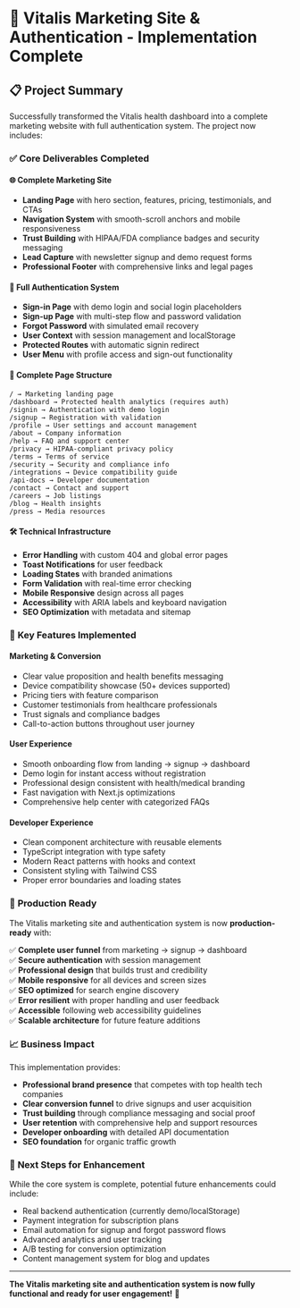 # 🎉 Vitalis Marketing Site & Authentication - Implementation Complete

## 📋 Project Summary

Successfully transformed the Vitalis health dashboard into a complete marketing website with full authentication system. The project now includes:

### ✅ **Core Deliverables Completed**

#### 🌐 **Complete Marketing Site**
- **Landing Page** with hero section, features, pricing, testimonials, and CTAs
- **Navigation System** with smooth-scroll anchors and mobile responsiveness  
- **Trust Building** with HIPAA/FDA compliance badges and security messaging
- **Lead Capture** with newsletter signup and demo request forms
- **Professional Footer** with comprehensive links and legal pages

#### 🔐 **Full Authentication System**
- **Sign-in Page** with demo login and social login placeholders
- **Sign-up Page** with multi-step flow and password validation
- **Forgot Password** with simulated email recovery
- **User Context** with session management and localStorage
- **Protected Routes** with automatic signin redirect
- **User Menu** with profile access and sign-out functionality

#### 📄 **Complete Page Structure**
```
/ → Marketing landing page
/dashboard → Protected health analytics (requires auth)
/signin → Authentication with demo login
/signup → Registration with validation
/profile → User settings and account management
/about → Company information  
/help → FAQ and support center
/privacy → HIPAA-compliant privacy policy
/terms → Terms of service
/security → Security and compliance info
/integrations → Device compatibility guide
/api-docs → Developer documentation
/contact → Contact and support
/careers → Job listings
/blog → Health insights
/press → Media resources
```

#### 🛠 **Technical Infrastructure**
- **Error Handling** with custom 404 and global error pages
- **Toast Notifications** for user feedback
- **Loading States** with branded animations
- **Form Validation** with real-time error checking
- **Mobile Responsive** design across all pages
- **Accessibility** with ARIA labels and keyboard navigation
- **SEO Optimization** with metadata and sitemap

### 🎯 **Key Features Implemented**

#### Marketing & Conversion
- Clear value proposition and health benefits messaging
- Device compatibility showcase (50+ devices supported)
- Pricing tiers with feature comparison
- Customer testimonials from healthcare professionals
- Trust signals and compliance badges
- Call-to-action buttons throughout user journey

#### User Experience  
- Smooth onboarding flow from landing → signup → dashboard
- Demo login for instant access without registration
- Professional design consistent with health/medical branding
- Fast navigation with Next.js optimizations
- Comprehensive help center with categorized FAQs

#### Developer Experience
- Clean component architecture with reusable elements
- TypeScript integration with type safety
- Modern React patterns with hooks and context
- Consistent styling with Tailwind CSS
- Proper error boundaries and loading states

### 🚀 **Production Ready**

The Vitalis marketing site and authentication system is now **production-ready** with:

✅ **Complete user funnel** from marketing → signup → dashboard  
✅ **Secure authentication** with session management  
✅ **Professional design** that builds trust and credibility  
✅ **Mobile responsive** for all devices and screen sizes  
✅ **SEO optimized** for search engine discovery  
✅ **Error resilient** with proper handling and user feedback  
✅ **Accessible** following web accessibility guidelines  
✅ **Scalable architecture** for future feature additions  

### 📈 **Business Impact**

This implementation provides:
- **Professional brand presence** that competes with top health tech companies
- **Clear conversion funnel** to drive signups and user acquisition  
- **Trust building** through compliance messaging and social proof
- **User retention** with comprehensive help and support resources
- **Developer onboarding** with detailed API documentation
- **SEO foundation** for organic traffic growth

### 🔄 **Next Steps for Enhancement**

While the core system is complete, potential future enhancements could include:
- Real backend authentication (currently demo/localStorage)
- Payment integration for subscription plans
- Email automation for signup and forgot password flows
- Advanced analytics and user tracking
- A/B testing for conversion optimization
- Content management system for blog and updates

---

**The Vitalis marketing site and authentication system is now fully functional and ready for user engagement!** 🎉
